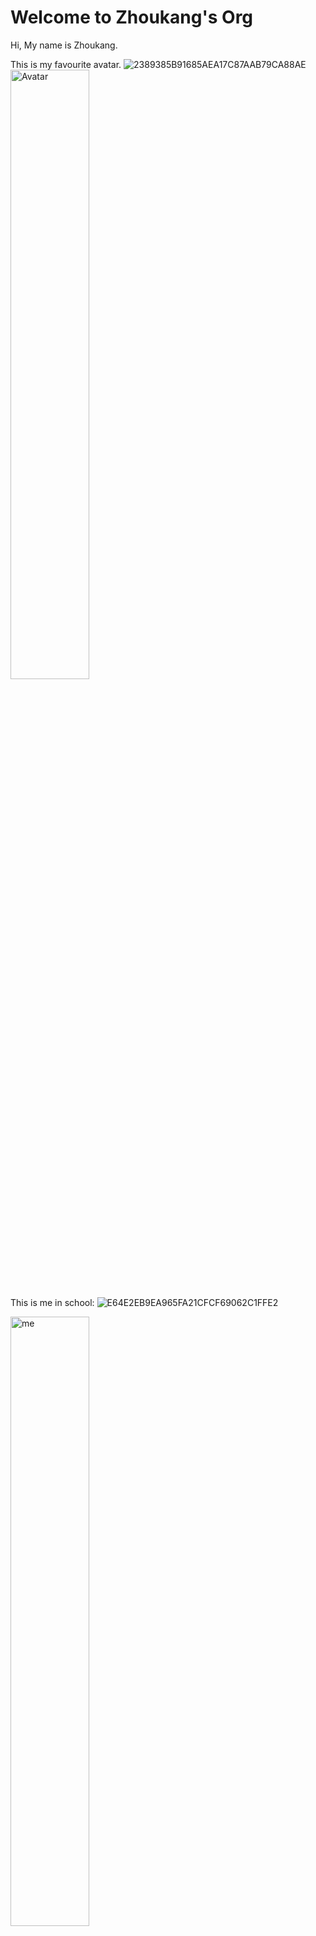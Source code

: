 # Welcome to Zhoukang's Org

Hi, My name is Zhoukang.

This is my favourite avatar.
![2389385B91685AEA17C87AAB79CA88AE](https://user-images.githubusercontent.com/46395243/157465735-e000b927-5058-4f76-bc74-9c0fdb42134d.jpg)
<img src="https://user-images.githubusercontent.com/46395243/157465735-e000b927-5058-4f76-bc74-9c0fdb42134d.jpg" alt="Avatar" width="50%" />

This is me in school:
![E64E2EB9EA965FA21CFCF69062C1FFE2](https://user-images.githubusercontent.com/46395243/157465765-1ad7bbf0-c462-440b-9bd5-2b5495a7237c.jpg)

<img src="https://user-images.githubusercontent.com/46395243/157465765-1ad7bbf0-c462-440b-9bd5-2b5495a7237c.jpg" alt="me" width="50%" />

This is me in Erhai:
![80F73B9B339428B4F5EC91EC8CEF50D9](https://user-images.githubusercontent.com/46395243/157465786-62de9fe9-2d5a-4a83-a910-c7618942dab5.jpg)
<img src="https://user-images.githubusercontent.com/46395243/157465786-62de9fe9-2d5a-4a83-a910-c7618942dab5.jpg" alt="me" width="80%" />

